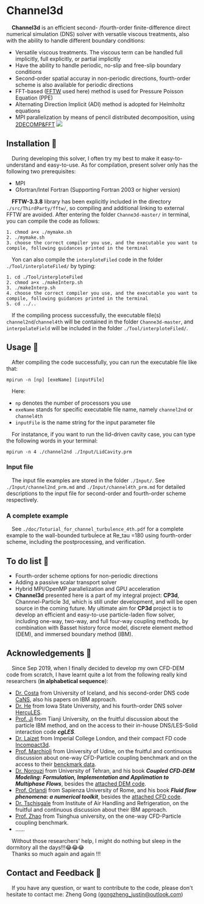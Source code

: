 # Channel3d
&emsp;**Channel3d** is an efficient second- /fourth-order finite-difference direct numerical simulation (DNS) solver with versatile viscous treatments, also with the ability to handle different boundary conditions:

* Versatile viscous treatments. The viscous term can be handled full implicitly, full explicitly, or partial implicitly
* Have the ability to handle periodic, no-slip and free-slip boundary conditions
* Second-order spatial accuray in non-periodic directions, fourth-order scheme is also available for periodic directions 
* FFT-based ([FFTW](https://github.com/FFTW/fftw3) used here) method is used for Pressure Poisson Equation (PPE)
* Alternating Direction Implicit (ADI) method is adopted for Helmholtz equations
* MPI parallelization by means of pencil distributed decomposition, using [2DECOMP&FFT](http://www.2decomp.org/)
![](doc/cha180_small.gif)

## Installation :briefcase:
&emsp;During developing this solver, I often try my best to make it easy-to-understand and easy-to-use. As for compilation, present solver only has the following two prerequisites:

* MPI
* Gfortran/Intel Fortran (Supporting Fortran 2003 or higher version)

&emsp;**FFTW-3.3.8** library has been explicitly included in the directory `./src/ThirdParty/fftw/`, so compiling and additional linking to external FFTW are avoided. After entering the folder `Channe3d-master/` in terminal, you can compile the code as follows:
```
1. chmod a+x ./mymake.sh
2. ./mymake.sh
3. choose the correct compiler you use, and the executable you want to compile, following guidances printed in the terminal
```
&emsp;Yon can also compile the `interploteFiled` code in the folder `./Tool/interploteFiled/` by typing:
```
1. cd ./Tool/interploteFiled
2. chmod a+x ./makeInterp.sh
3. ./makeInterp.sh
4. choose the correct compiler you use, and the executable you want to compile, following guidances printed in the terminal
5. cd ../..
```
&emsp;If the compiling process successfully, the executable file(s) `channel2nd`/`channel4th` will be contained in the folder `Channe3d-master`, and `interpolateField` will be included in the folder `./Tool/interploteFiled/`.

## Usage :book:
&emsp;After compiling the code successfully, you can run the executable file like that:
```
mpirun -n [np] [exeName] [inputFile]
```
&emsp;Here:
* `np` denotes the number of processors you use
* `exeName` stands for specific executable file name, namely `channel2nd` or `channel4th`
* `inputFile` is the name string for the input parameter file  

&emsp;For instatance, if you want to run the lid-driven cavity case, you can type the following words in your terminal:
```
mpirun -n 4 ./channel2nd ./Input/LidCavity.prm
```
### Input file
&emsp;The input file examples are stored in the folder `./Input/`. See `./Input/channel2nd_prm.md` and `./Input/channel4th_prm.md` for detailed descriptions to the input file for second-order and fourth-order scheme respectively.

### A complete example
&emsp;See `./doc/Toturial_for_channel_turbulence_4th.pdf` for a complete example to the wall-bounded turbulece at Re_tau =180 using fourth-order scheme, including the postprocessing, and verification.

## To do list :muscle:

* Fourth-order scheme options for non-periodic directions
* Adding a passive scalar transport solver
* Hybrid MPI/OpenMP parallelization and GPU acceleration  
* **Channel3d** presented here is a part of my integral project: **CP3d**, Channnel-Particle 3d, which is still under development, and will be open source in the coming future. My ultimate aim for **CP3d** project is to develop an efficient and easy-to-use  particle-laden flow solver, including one-way, two-way, and full four-way coupling methods, by combination with Basset history force model, discrete element method (DEM), and immersed boundary method (IBM).

## Acknowledgements :clap:
&emsp;Since Sep 2019, when I finally decided to develop my own CFD-DEM code from scratch, I have learnt quite a lot from the following really kind researchers (**in alphabetical sequence**):

* [Dr. Costa](https://p-costa.github.io/) from University of Iceland, and his second-order DNS code [CaNS](https://github.com/p-costa/CaNS), also his papers on IBM approach.
* [Dr. He](https://www.engineering.iastate.edu/people/profile/phe/) from Iowa State University, and his fourth-order DNS solver [HercuLES](https://github.com/friedenhe/hercules).
* [Prof. Ji](http://faculty.tju.edu.cn/ChunningJi/en/index.htm) from Tianji University, on the fruitful discussion about the particle IBM method, and on the access to their in-house DNS/LES-Solid interaction code **_cgLES_**.
* [Dr. Laizet](http://www.imperial.ac.uk/people/s.laizet) from Imperial College London, and their compact FD code [Incompact3d](https://github.com/xcompact3d/Incompact3d).
* [Prof. Marchioli](http://158.110.32.35/) from University of Udine, on the fruitful and continuous discussion about one-way CFD-Particle coupling benchmark and on the access to their [benckmark data](http://158.110.32.35/download/DNS-TEST-CASE/).
* [Dr. Norouzi](https://www.researchgate.net/profile/Hamid-Norourzi) from University of Tehran, and his book **_Coupled CFD‐DEM Modeling: Formulation, Implementation and Applimation to Multiphase Flows_**, besides the [attached DEM code](https://www.wiley.com//legacy/wileychi/norouzi/form.html?type=SupplementaryMaterial).
* [Prof. Orlandi](http://dma.ing.uniroma1.it/users/orlandi/resume.html) from Sapienza University of Rome, and his book **_Fluid flow phenomena: a numerical toolkit_**, besides the [attached CFD code](http://dma.ing.uniroma1.it/users/orlandi/diskette.tar.gz).
* [Dr. Tschisgale](https://www.researchgate.net/profile/Silvio-Tschisgale) from Institute of Air Handling and Refrigeration, on the fruitful and continuous discussion about their IBM approach.
* [Prof. Zhao](http://www.hy.tsinghua.edu.cn/info/1154/1829.htm) from Tsinghua university, on the one-way CFD-Particle coupling benchmark.
* ......

&emsp;Without those researchers' help, I might do nothing but sleep in the dormitory all the days!!!:joy::joy::joy:   
&emsp;Thanks so much again and again !!!

## Contact and Feedback :email:
&emsp;If you have any question, or want to contribute to the code, please don't hesitate to contact me: Zheng Gong (gongzheng_justin@outlook.com)
